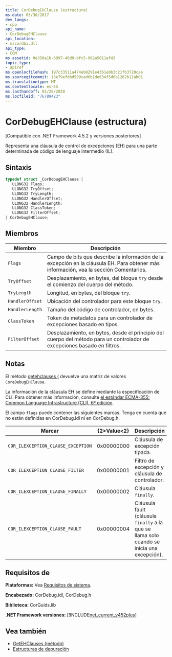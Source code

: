 ```yaml
---
title: CorDebugEHClause (estructura)
ms.date: 03/30/2017
dev_langs:
- cpp
api_name:
- CorDebugEHClause
api_location:
- mscordbi.dll
api_type:
- COM
ms.assetid: 0e350a1b-6997-46d0-bfc5-962a5011ef43
topic_type:
- apiref
ms.openlocfilehash: 197c33511a474eb8291e4361ebb3c21fb3720cae
ms.sourcegitcommit: 13e79efdbd589cad6b1de634f5d6b1262b12ab01
ms.translationtype: MT
ms.contentlocale: es-ES
ms.lasthandoff: 01/28/2020
ms.locfileid: "76789423"
---
```

# <a name="cordebugehclause-structure"></a>CorDebugEHClause (estructura)
[Compatible con .NET Framework 4.5.2 y versiones posteriores]  
  
 Representa una cláusula de control de excepciones (EH) para una parte determinada de código de lenguaje intermedio (IL).  
  
## <a name="syntax"></a>Sintaxis  
  
```cpp
typedef struct _CorDebugEHClause {  
   ULONG32 Flags;  
   ULONG32 TryOffset;  
   ULONG32 TryLength;  
   ULONG32 HandlerOffset;  
   ULONG32 HandlerLength;  
   ULONG32 ClassToken;  
   ULONG32 FilterOffset;  
} CorDebugEHClause;  
```  
  
## <a name="members"></a>Miembros  
  
|Miembro|Descripción|  
|------------|-----------------|  
|`Flags`|Campo de bits que describe la información de la excepción en la cláusula EH. Para obtener más información, vea la sección Comentarios.|  
|`TryOffset`|Desplazamiento, en bytes, del bloque `try` desde el comienzo del cuerpo del método.|  
|`TryLength`|Longitud, en bytes, del bloque `try`.|  
|`HandlerOffset`|Ubicación del controlador para este bloque `try`.|  
|`HandlerLength`|Tamaño del código de controlador, en bytes.|  
|`ClassToken`|Token de metadatos para un controlador de excepciones basado en tipos.|  
|`FilterOffset`|Desplazamiento, en bytes, desde el principio del cuerpo del método para un controlador de excepciones basado en filtros.|  
  
## <a name="remarks"></a>Notas  
 El método [getehclauses (](icordebugilcode-getehclauses-method.md) devuelve una matriz de valores `CoreDebugEHClause`.  
  
 La información de la cláusula EH se define mediante la especificación de CLI. Para obtener más información, consulte [el estándar ECMA-355: Common Language Infrastructure (CLI), 6ª edición](https://www.ecma-international.org/publications/standards/Ecma-335.htm).  
  
 El campo `flags` puede contener las siguientes marcas. Tenga en cuenta que no están definidas en CorDebug.idl ni en CorDebug.h.  
  
|Marcar|{2&gt;Value&lt;2}|Descripción|  
|----------|-----------|-----------------|  
|`COR_ILEXCEPTION_CLAUSE_EXCEPTION`|0x00000000|Cláusula de excepción tipada.|  
|`COR_ILEXCEPTION_CLAUSE_FILTER`|0x00000001|Filtro de excepción y cláusula de controlador.|  
|`COR_ILEXCEPTION_CLAUSE_FINALLY`|0x00000002|Cláusula `finally`.|  
|`COR_ILEXCEPTION_CLAUSE_FAULT`|0x00000004|Cláusula fault (cláusula `finally` a la que se llama solo cuando se inicia una excepción).|  
  
## <a name="requirements"></a>Requisitos de  
 **Plataformas:** Vea [Requisitos de sistema](../../../../docs/framework/get-started/system-requirements.md).  
  
 **Encabezado:** CorDebug.idl, CorDebug.h  
  
 **Biblioteca:** CorGuids.lib  
  
 **.NET Framework versiones:** [!INCLUDE[net_current_v452plus](../../../../includes/net-current-v452plus-md.md)]  
  
## <a name="see-also"></a>Vea también

- [GetEHClauses (método)](icordebugilcode-getehclauses-method.md)
- [Estructuras de depuración](debugging-structures.md)

